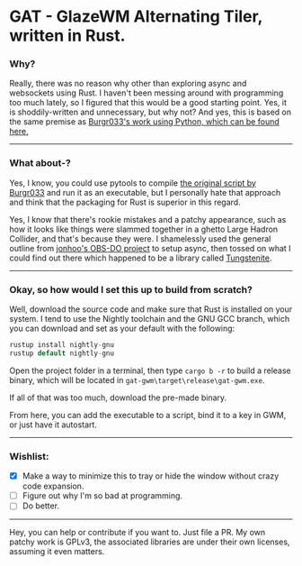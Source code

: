# GAT - GlazeWM Alternating Tiler, written in Rust.

### Why?
Really, there was no reason why other than exploring async and websockets using Rust. I haven't been messing around with programming
too much lately, so I figured that this would be a good starting point. Yes, it is shoddily-written and unnecessary, but why not?
And yes, this is based on the same premise as [Burgr033's work using Python, which can be found here.](https://github.com/burgr033/GlazeWM-autotiling-python)

-----
### What about-?
Yes, I know, you could use pytools to compile [the original script by Burgr033](https://github.com/burgr033/GlazeWM-autotiling-python) and run it as an executable, but I personally hate that approach and think that the packaging for Rust is superior in this regard.

Yes, I know that there's rookie mistakes and a patchy appearance, such as how it looks like things were slammed together in a ghetto Large Hadron Collider, and that's because they were. I shamelessly used the general outline from [jonhoo's OBS-DO project](https://github.com/jonhoo/obs-do) to setup async, then tossed on what I could find out there which happened to be a library called [Tungstenite](https://crates.io/crates/tungstenite).

-----
### Okay, so how would I set this up to build from scratch?
Well, download the source code and make sure that Rust is installed on your system. I tend to use the Nightly toolchain and the GNU GCC branch, which you can download and set as your default with the following:
```Rust
rustup install nightly-gnu
rustup default nightly-gnu
```

Open the project folder in a terminal,
then type `cargo b -r` to build a release binary, which will be located in `gat-gwm\target\release\gat-gwm.exe`.

If all of that was too much, download the pre-made binary.

From here, you can add the executable to a script, bind it to a key in GWM, or just have it autostart.

-----
### Wishlist:
- [X] Make a way to minimize this to tray or hide the window without crazy code expansion.
- [ ] Figure out why I'm so bad at programming.
- [ ] Do better.

-----
Hey, you can help or contribute if you want to. Just file a PR.
My own patchy work is GPLv3, the associated libraries are under their own licenses, assuming it even matters.
